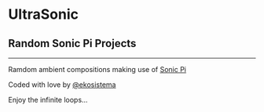 # UltraSonic  

## Random Sonic Pi Projects  

_________________________________
  
Ramdom ambient compositions making use of [Sonic Pi](https://sonic-pi.net/) 

Coded with love by [@ekosistema](https://github.com/ekosistema)

Enjoy the infinite loops...  
